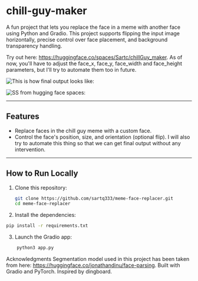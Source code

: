 # chill-guy-maker

A fun project that lets you replace the face in a meme with another face using Python and Gradio. This project supports flipping the input image horizontally, precise control over face placement, and background transparency handling.

Try out here: https://huggingface.co/spaces/Sartc/chillGuy_maker.
As of now, you'll have to adjust the face_x, face_y, face_width and face_height parameters, but I'll try to automate them too in future. 

![This is how final output looks like:](https://github.com/user-attachments/assets/638ce7ed-3829-43c4-8195-e5d0666bfadc)

![SS from hugging face spaces:](https://github.com/user-attachments/assets/f026c195-f951-4bb0-af11-f5fcbdafcb91)


---

## Features

- Replace faces in the chill guy meme with a custom face.
- Control the face's position, size, and orientation (optional flip). I will also try to automate this thing so that we can get final output without any intervention.

---

## How to Run Locally

1. Clone this repository:
   ```bash
   git clone https://github.com/sartq333/meme-face-replacer.git
   cd meme-face-replacer
   ```
2. Install the dependencies:
```bash
pip install -r requirements.txt
```
3. Launch the Gradio app:
```bash
    python3 app.py
```

Acknowledgments
   Segmentation model used in this project has been taken from here: https://huggingface.co/jonathandinu/face-parsing.
   Built with Gradio and PyTorch.
   Inspired by dingboard.
